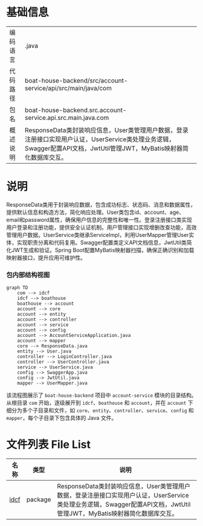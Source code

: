 # 基础信息

|      |      |
|------|------|
| 编码语言 | .java |
| 代码路径 | boat-house-backend/src/account-service/api/src/main/java/com |
| 包名 | boat-house-backend.src.account-service.api.src.main.java.com |
| 概述说明 | ResponseData类封装响应信息，User类管理用户数据，登录注册接口实现用户认证，UserService类处理业务逻辑，Swagger配置API文档，JwtUtil管理JWT，MyBatis映射器简化数据库交互。 |

# 说明

ResponseData类用于封装响应数据，包含成功标志、状态码、消息和数据属性，提供默认信息和构造方法，简化响应处理。User类包含id、account、age、email和password属性，确保用户信息的完整性和唯一性。登录注册接口类实现用户登录和注册功能，提供安全认证机制。用户管理接口实现增删改查功能，高效管理用户数据。UserService类继承ServiceImpl，利用UserMapper管理User实体，实现职责分离和代码复用。Swagger配置类定义API文档信息，JwtUtil类简化JWT生成和验证。Spring Boot配置MyBatis映射器扫描，确保正确识别和加载映射器接口，提升应用可维护性。


### 包内部结构视图

```mermaid
graph TD
    com --> idcf
    idcf --> boathouse
    boathouse --> account
    account --> core
    account --> entity
    account --> controller
    account --> service
    account --> config
    account --> AccountServiceApplication.java
    account --> mapper
    core --> ResponseData.java
    entity --> User.java
    controller --> LoginController.java
    controller --> UserController.java
    service --> UserService.java
    config --> SwaggerApp.java
    config --> JwtUtil.java
    mapper --> UserMapper.java
```

该流程图展示了 `boat-house-backend` 项目中 `account-service` 模块的目录结构。从根目录 `com` 开始，逐级展开到 `idcf`、`boathouse` 和 `account`，并在 `account` 下细分为多个子目录和文件，如 `core`、`entity`、`controller`、`service`、`config` 和 `mapper`，每个子目录下包含具体的 Java 文件。

# 文件列表 File List

| 名称   | 类型  | 说明 |
|-------|------|-------------|
| [idcf](idcf/_module.md) | package | ResponseData类封装响应信息，User类管理用户数据，登录注册接口实现用户认证，UserService类处理业务逻辑，Swagger配置API文档，JwtUtil管理JWT，MyBatis映射器简化数据库交互。 |


